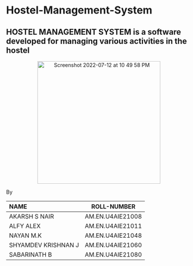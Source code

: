 # Hostel-Management-System

## HOSTEL MANAGEMENT SYSTEM is a software developed for managing various activities in the hostel

<p align="center"><img width="334" alt="Screenshot 2022-07-12 at 10 49 58 PM" src="https://user-images.githubusercontent.com/89991399/178553788-954a18bf-0bf0-4483-98d7-09a28c5209f4.png"></p align="center">


By

| **NAME** | **ROLL-NUMBER** | 
| :--- | :---: |
| AKARSH S NAIR |AM.EN.U4AIE21008|
| ALFY ALEX | AM.EN.U4AIE21011   |
| NAYAN M.K | AM.EN.U4AIE21048   |
| SHYAMDEV KRISHNAN J | AM.EN.U4AIE21060 |
| SABARINATH B | AM.EN.U4AIE21080 |
